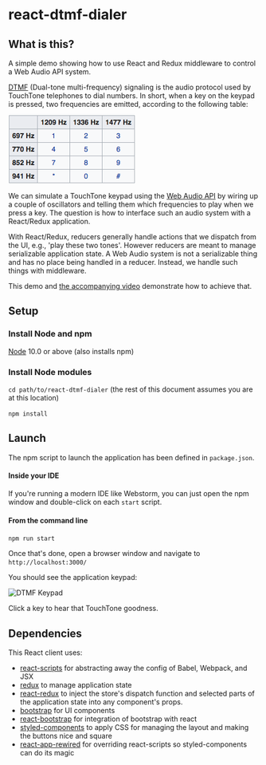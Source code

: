 # react-dtmf-dialer

## What is this?
A simple demo showing how to use React and Redux middleware to control a Web Audio API system.

[DTMF](https://en.wikipedia.org/wiki/Dual-tone_multi-frequency_signaling) (Dual-tone multi-frequency) signaling is the
audio protocol used by TouchTone telephones to dial numbers. In short, when a key on the keypad is pressed, two 
frequencies are emitted, according to the following table:

![DTMF Tones](public/dtmf-tones.png "DTMF Tones")

We can simulate a TouchTone keypad using the 
[Web Audio API](https://developer.mozilla.org/en-US/docs/Web/API/Web_Audio_API) 
by wiring up a couple of
oscillators and telling them which frequencies to play when we press a key. The
question is how to interface such an audio system with a React/Redux application.

With React/Redux, reducers generally handle actions that we dispatch from the UI,
e.g., 'play these two tones'. However reducers are meant to manage serializable 
application state. A Web Audio system is not a serializable thing and has no place 
being handled in a reducer. Instead, we handle such things with middleware. 

This demo and [the accompanying video](https://youtu.be/zps9YDPJha0) demonstrate how to achieve that.

## Setup

### Install Node and npm
[Node](https://nodejs.org/en/download/) 10.0 or above (also installs npm)

### Install Node modules
```cd path/to/react-dtmf-dialer``` (the rest of this document assumes you are at this location)

```npm install```

## Launch

The npm script to launch the application has been defined in ```package.json```.

#### Inside your IDE
If you're running a modern IDE like Webstorm, you can just open the npm window and double-click on each ```start``` script. 

#### From the command line

```npm run start```

Once that's done, open a browser window and navigate to ```http://localhost:3000/```

You should see the application keypad:

![DTMF Keypad](public/dialpad.png "Touch Tone Keypad")

Click a key to hear that TouchTone goodness.

## Dependencies
This React client uses:
  * [react-scripts](https://www.npmjs.com/package/react-scripts) for abstracting away the config of Babel, Webpack, and JSX
  * [redux](https://github.com/reduxjs/redux) to manage application state
  * [react-redux](https://github.com/reduxjs/react-redux) to inject the store's dispatch function and selected parts of the 
application state into any component's props. 
  * [bootstrap](https://getbootstrap.com/) for UI components
  * [react-bootstrap](https://react-bootstrap.github.io/) for integration of bootstrap with react
  * [styled-components](https://www.styled-components.com/) to apply CSS for managing the layout and making the buttons nice and square
  * [react-app-rewired](https://github.com/timarney/react-app-rewired) for overriding react-scripts so styled-components can do its magic
  
